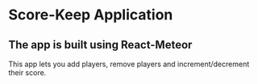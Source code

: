 # Score-Keep Application

## The app is built using React-Meteor

This app lets you add players, remove players and increment/decrement their score.